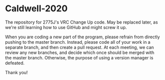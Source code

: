 # Caldwell-2020
The repository for 2775J's VRC Change Up code. May be replaced later, as we're still learning how to use GitHub and might screw it up.

When you are coding a new part of the program, please refrain from directly pushing to the master branch. Instead, please code all of
your work in a separate branch, and then create a pull request. At each meeting, we can review any new branches, and decide which once should be merged with the master branch. Otherwise, the purpose of using a version manager is defeated.

Thank you!
